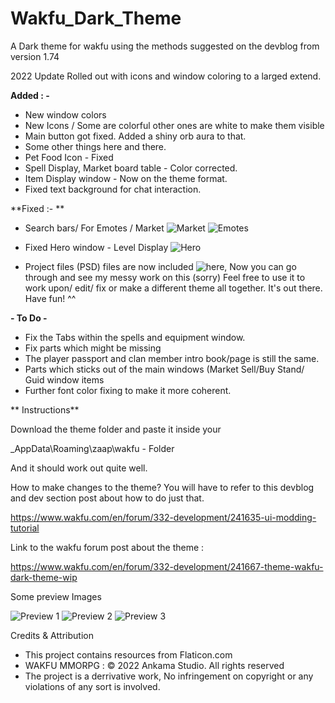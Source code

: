 # Wakfu_Dark_Theme
A Dark theme for wakfu using the methods suggested on the devblog from version 1.74 

2022 Update Rolled out
with icons and window coloring to a larged extend.

**Added : -**
- New window colors
- New Icons / Some are colorful other ones are white to make them visible
- Main button got fixed. Added a shiny orb aura to that.
- Some other things here and there.
- Pet Food Icon - Fixed
- Spell Display, Market board table - Color corrected.
- Item Display window - Now on the theme format.
- Fixed text background for chat interaction.

**Fixed :- **
- Search bars/ For Emotes / Market
![Market](https://i.imgur.com/z1AKGB5.png) 
![Emotes](https://i.imgur.com/DJIUs3A.png)

- Fixed Hero window - Level Display
![Hero](https://i.imgur.com/etjgjjZ.png)

- Project files (PSD) files are now included ![here](https://github.com/Stotena/Wakfu_DarkTheme_Files), 
Now you can go through and see my messy work on this (sorry)
Feel free to use it to work upon/ edit/ fix or make a different theme all together. It's out there. 
Have fun! ^^

**- To Do -**

- Fix the Tabs within the spells and equipment window.
- Fix parts which might be missing
- The player passport and clan member intro book/page is still the same.
- Parts which sticks out of the main windows (Market Sell/Buy Stand/ Guid window items
- Further font color fixing to make it more coherent. 

** Instructions**

Download the theme folder and paste it inside your

_AppData\Roaming\zaap\wakfu - Folder


And it should work out quite well.

How to make changes to the theme? You will have to refer to this devblog and dev section post about how to do just that.
 
https://www.wakfu.com/en/forum/332-development/241635-ui-modding-tutorial
 
 Link to the wakfu forum post about the theme :

 https://www.wakfu.com/en/forum/332-development/241667-theme-wakfu-dark-theme-wip

Some preview Images

![Preview 1](https://i.imgur.com/VMsJAW8.png)
![Preview 2](https://i.imgur.com/CkFJdXb.png)
![Preview 3](https://i.imgur.com/8SAeIJK.png)


Credits & Attribution 
- This project contains resources from Flaticon.com
- WAKFU MMORPG : © 2022 Ankama Studio. All rights reserved
- The project is a derrivative work, No infringement on copyright or any violations of any sort is involved.
